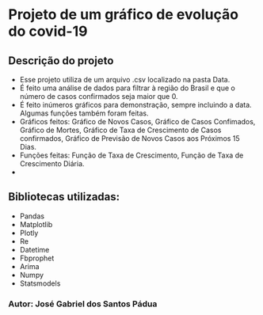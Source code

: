 # Projeto de um gráfico de evolução do covid-19


## Descrição do projeto

- Esse projeto utiliza de um arquivo .csv localizado na pasta Data.
- É feito uma análise de dados para filtrar à região do Brasil e que o número de casos confirmados seja maior que 0.
- É feito inúmeros gráficos para demonstração, sempre incluindo a data. Algumas funções também foram feitas.
- Gráficos feitos: Gráfico de Novos Casos, Gráfico de Casos Confimados,  Gráfico de Mortes, Gráfico de Taxa de Crescimento de Casos confirmados, Gráfico de Previsão de Novos Casos aos Próximos 15 Dias.
- Funções feitas: Função de Taxa de Crescimento, Função de Taxa de Crescimento Diária.
- 

## Bibliotecas utilizadas:

- Pandas
- Matplotlib
- Plotly
- Re
- Datetime
- Fbprophet
- Arima
- Numpy
- Statsmodels

### Autor: José Gabriel dos Santos Pádua